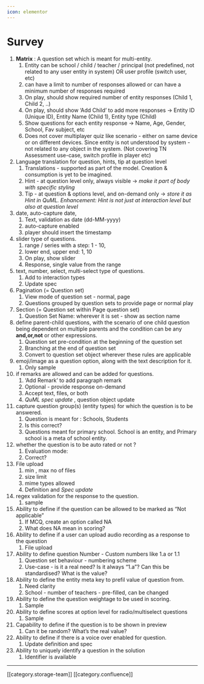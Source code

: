 ```yaml
---
icon: elementor
---
```


# Survey

1. **Matrix** : A question set which is meant for multi-entity.
   1. Entity can be school / child / teacher / principal (not predefined, not related to any user entity in system) OR user profile (switch user, etc)
   2. can have a limit to number of responses allowed or can have a minimum number of responses required
   3. On play, should show required number of entity responses (Child 1, Child 2, ..)
   4. On play, should show ‘Add Child’ to add more responses → Entity ID (Unique ID), Entity Name (Child 1), Entity type (Child)
   5. Show questions for each entity response → Name, Age, Gender, School, Fav subject, etc
   6. Does not cover multiplayer quiz like scenario - either on same device or on different devices. Since entity is not understood by system - not related to any object in the system. (Not covering TN Assessment use-case, switch profile in player etc)
2. Language translation for question, hints, tip at question level
   1. Translations - supported as part of the model. Creation & consumption is yet to be imagined.
   2. Hint - at question level only, always visible → _make it part of body with specific styling_
   3. Tip - at question & options level, and on-demand only → _store it as Hint in QuML. Enhancement: Hint is not just at interaction level but also at question level_
3. date, auto-capture date,
   1. Text, validation as date (dd-MM-yyyy)
   2. auto-capture enabled
   3. player should insert the timestamp
4. slider type of questions.
   1. range / series with a step: 1 - 10,
   2. lower end, upper end: 1, 10
   3. On play, show slider
   4. Response, single value from the range
5. text, number, select, multi-select type of questions.
   1. Add to interaction types
   2. Update spec
6. Pagination (= Question set)
   1. View mode of question set - normal, page
   2. Questions grouped by question sets to provide page or normal play
7. Section (= Question set within Page question set)
   1. Question Set Name: wherever it is set - show as section name
8. define parent-child questions, with the scenario of one child question being dependent on multiple parents and the condition can be any **and,or,not** or other expressions.
   1. Question set pre-condition at the beginning of the question set
   2. Branching at the end of question set
   3. Convert to question set object wherever these rules are applicable
9. emoji/image as a question option, along with the text description for it.
   1. Only sample
10. if remarks are allowed and can be added for questions.
    1. ‘Add Remark’ to add paragraph remark
    2. Optional - provide response on-demand
    3. Accept text, files, or both
    4. _QuML spec update_ , question object update
11. capture question group(s) (entity types) for which the question is to be answered.
    1. Question is meant for : Schools, Students
    2. Is this correct?
    3. Questions meant for primary school. School is an entity, and Primary school is a meta of school entity.
12. whether the question is to be auto rated or not ?
    1. Evaluation mode:
    2. Correct?
13. File upload
    1. min , max no of files
    2. size limit
    3. mime types allowed
    4. Definition and _Spec update_
14. regex validation for the response to the question.
    1. sample
15. Ability to define if the question can be allowed to be marked as “Not applicable”
    1. If MCQ, create an option called NA
    2. What does NA mean in scoring?
16. Ability to define if a user can upload audio recording as a response to the question
    1. File upload
17. Ability to define question Number - Custom numbers like 1.a or 1.1
    1. Question set behaviour - numbering scheme
    2. Use-case - is it a real need? Is it always “1.a”? Can this be standardised? What is the value?
18. Ability to define the entity meta key to prefil value of question from.
    1. Need clarity
    2. School - number of teachers - pre-filled, can be changed
19. Ability to define the question weightage to be used in scoring.
    1. Sample
20. Ability to define scores at option level for radio/multiselect questions
    1. Sample
21. Capability to define if the question is to be shown in preview
    1. Can it be random? What’s the real value?
22. Ability to define if there is a voice over enabled for question.
    1. Update definition and spec
23. Ability to uniquely identify a question in the solution
    1. Identifier is available

***

\[\[category.storage-team]] \[\[category.confluence]]
